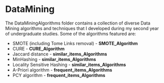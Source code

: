 # DataMining
The DataMiningAlgorithms folder contains a collection of diverse Data Mining algorithms and techniques that I developed during my second year of undergraduate studies. Some of the algorithms featured are:

* SMOTE (including Tome Links removal) - **SMOTE_Algorithm**
* CURE - **CURE_Algorithm**
* Jaccard distance - **similar_items_Algorithms**
* MinHashing - **similar_items_Algorithms**
* Locality Sensitive Hashing - **similar_items_Algorithms**
* A-Priori algorithm - **frequent_items_Algorithms**
* PCY algorithm - **frequent_items_Algorithms**
